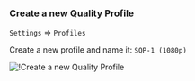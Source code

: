<!-- markdownlint-disable MD041-->
### Create a new Quality Profile

`Settings` => `Profiles`

Create a new profile and name it: `SQP-1 (1080p)`

![!Create a new Quality Profile](/SQP/images/1-newqp.png)
<!-- markdownlint-enable MD041-->
